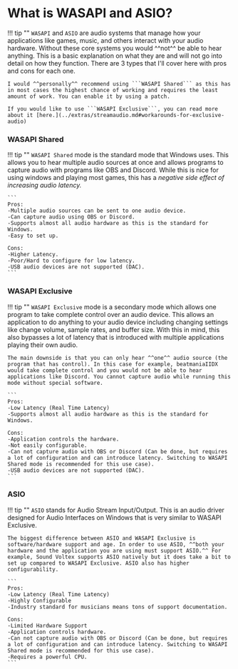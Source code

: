 # What is WASAPI and ASIO?

!!! tip ""
	```WASAPI``` and ```ASIO``` are audio systems that manage how your applications like games, music, and others interact with your audio hardware. Without these core systems you would ^^not^^ be able to hear anything. This is a basic explanation on what they are and will not go into detail on how they function. There are 3 types that I'll cover here with pros and cons for each one.

	I would ^^personally^^ recommend using ```WASAPI Shared``` as this has in most cases the highest chance of working and requires the least amount of work. You can enable it by using a patch.

	If you would like to use ```WASAPI Exclusive```, you can read more about it [here.](../extras/streamaudio.md#workarounds-for-exclusive-audio)

### WASAPI Shared

!!! tip ""
	```WASAPI Shared``` mode is the standard mode that Windows uses. This allows you to hear multiple audio sources at once and allows programs to capture audio with programs like OBS and Discord. While this is nice for using windows and playing most games, this has a *negative side effect of increasing audio latency.*

	```
	Pros:
	-Multiple audio sources can be sent to one audio device.
	-Can capture audio using OBS or Discord.
	-Supports almost all audio hardware as this is the standard for Windows.
	-Easy to set up.
	
	Cons:
	-Higher Latency.
	-Poor/Hard to configure for low latency.
	-USB audio devices are not supported (DAC).
	```

### WASAPI Exclusive

!!! tip ""
	```WASAPI Exclusive``` mode is a secondary mode which allows one program to take complete control over an audio device. This allows an application to do anything to your audio device including changing settings like change volume, sample rates, and buffer size. With this in mind, this also bypasses a lot of latency that is introduced with multiple applications playing their own audio. 

	The main downside is that you can only hear ^^one^^ audio source (the program that has control). In this case for example, beatmaniaIIDX would take complete control and you would not be able to hear applications like Discord. You cannot capture audio while running this mode without special software.

	```
	Pros:
	-Low Latency (Real Time Latency)
	-Supports almost all audio hardware as this is the standard for Windows.
	
	Cons:
	-Application controls the hardware.
	-Not easily configurable.
	-Can not capture audio with OBS or Discord (Can be done, but requires a lot of configuration and can introduce latency. Switching to WASAPI Shared mode is recommended for this use case).
	-USB audio devices are not supported (DAC).
	```

### ASIO

!!! tip ""
	```ASIO``` stands for Audio Stream Input/Output. This is an audio driver designed for Audio Interfaces on Windows that is very similar to WASAPI Exclusive.

	The biggest difference between ASIO and WASAPI Exclusive is software/hardware support and age. In order to use ASIO, ^^both your hardware and the application you are using must support ASIO.^^ For example, Sound Voltex supports ASIO natively but it does take a bit to set up compared to WASAPI Exclusive. ASIO also has higher configurability.

	```
	Pros:
	-Low Latency (Real Time Latency)
	-Highly Configurable
	-Industry standard for musicians means tons of support documentation.
	
	Cons:
	-Limited Hardware Support
	-Application controls hardware.
	-Can not capture audio with OBS or Discord (Can be done, but requires a lot of configuration and can introduce latency. Switching to WASAPI Shared mode is recommended for this use case).
	-Requires a powerful CPU.
	```